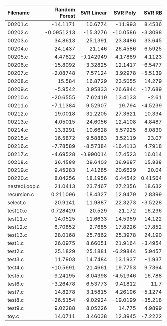 | Filename     |   Random Forest |   SVR Linear |   SVR Poly |    SVR RBF |        KNN |   Gradient Boosting |    AdaBoost |   Random Number |   O0 |          O1 |         O2 |        O3 |
|:-------------|----------------:|-------------:|-----------:|-----------:|-----------:|--------------------:|------------:|----------------:|-----:|------------:|-----------:|----------:|
| 00201.c      |     -14.1171    |    10.6774   |  -11.993   |   8.45361  |  -1.79683  |            8.62848  |  -7.92069   |       7.71012   |   -0 |   9.89681   |   9.5882   |   8.17417 |
| 00202.c      |      -0.0951213 |   -15.3276   |  -10.0586  |  -3.30987  | -37.7509   |          -35.1889   |   9.58301   |       3.14073   |   -0 |  -0.0369396 |  -5.82084  | -14.6269  |
| 00203.c      |      34.8613    |    25.1391   |   23.3486  |  33.6458   |  30.1138   |           25.0809   |  11.1117    |       0.649937  |   -0 |  -0.3745    |  11.3959   |   3.9394  |
| 00204.c      |      24.1437    |    21.146    |   26.4586  |   6.59252  |  14.6185   |           11.2676   |  22.1866    |      18.9274    |   -0 |  17.1096    |  12.6162   |   8.49581 |
| 00205.c      |       4.47622   |    -0.142949 |    4.17869 |   4.11236  |  -2.25809  |           10.508    |   8.12428   |      -4.05245   |   -0 | -13.2588    | -19.3208   | -12.2459  |
| 00206.c      |     -15.8092    |    -3.32825  |   12.1417  |  -6.54778  |  13.4263   |           -0.274493 |   1.31262   |      -6.88995   |   -0 |   1.25109   | -18.5497   |  -5.35156 |
| 00207.c      |      -2.08748   |     7.57124  |    3.92978 |  -5.51393  | -13.3431   |           -3.96491  |  -5.99852   |       1.3964    |   -0 | -17.2467    | -19.8507   | -19.9778  |
| 00208.c      |      15.584     |    16.8729   |   23.5055  |  14.2791   |  -6.29861  |          -22.9753   |  13.1693    |       9.10833   |   -0 |  -5.70626   |  -5.43547  |  24.6399  |
| 00209.c      |      -5.9542    |     3.95833  |  -26.6844  | -17.6899   | -17.8042   |          -18.0051   |   3.18856   |     -10.4808    |   -0 |   0.716917  |   0.548207 |   9.4719  |
| 00210.c      |     -20.6555    |     7.62419  |   13.4133  |  -2.614    | -12.6594   |            5.76947  |   2.57066   |     -12.7629    |   -0 | -23.9932    | -16.4597   | -18.2552  |
| 00211.c      |      -7.11384   |     9.52907  |   19.794   |  -4.52397  |  23.1453   |            8.86686  |  16.0203    |      10.168     |   -0 |  16.4759    |  -4.12029  | -11.3731  |
| 00212.c      |      19.0018    |    31.2205   |   27.3621  |  10.3344   |  14.5023   |           26.6429   |  17.8067    |      12.2486    |   -0 |   7.17974   |  13.2292   |  11.4554  |
| 00213.c      |       4.05015   |    24.6056   |   12.4108  |   4.84877  |  -8.31918  |           14.6882   |  11.9506    |      16.5495    |   -0 |   9.43884   |  -2.89135  |  22.9375  |
| 00214.c      |      13.3291    |    10.6628   |    5.57925 |   8.08302  | -11.5747   |           -0.397319 |   2.38828   |       1.31211   |   -0 | -17.6557    | -28.352    | -28.2743  |
| 00215.c      |      16.5872    |     9.58883  |    3.52119 |  23.072    |  17.0049   |            6.24888  |   0.0692172 |      15.3754    |   -0 |  14.7408    |  14.0128   |  -2.34566 |
| 00216.c      |      -7.78589   |    -8.57384  |  -16.4113  |   4.79184  | -18.5893   |          -14.9856   |  -6.23099   |     -20.1083    |   -0 |   3.79727   | -12.6577   | -18.8704  |
| 00217.c      |      -4.69528   |    -0.990014 |   17.4523  |  16.0142   | -10.7298   |          -11.2592   | -11.2427    |       1.51885   |   -0 |   2.16636   |  -7.08316  | -14.1191  |
| 00218.c      |      26.4588    |    29.6403   |   26.9687  |  15.8389   |  40.4535   |           26.0014   |  16.7035    |      26.9463    |   -0 |  -1.9601    |  24.2972   |  18.9252  |
| 00219.c      |       9.45283   |     1.41285  |   20.6629  |  20.049    |   6.09959  |            0.719288 |   4.42562   |      -3.69076   |   -0 |   5.68714   |  -2.70228  |  -5.33849 |
| 00220.c      |       8.04256   |    18.1956   |    6.44542 |   0.415645 |   0.812173 |            0.905401 |  16.4912    |       6.91781   |   -0 |  -2.89046   | -11.11     | -18.9592  |
| nestedLoop.c |      21.0413    |    23.7467   |   27.2356  |  18.6329   |  12.5287   |           13.2374   |  31.765     |      22.9817    |   -0 |   8.01959   |  28.1836   |  17.8055  |
| recursion.c  |       0.211096  |    18.4327   |   12.9479  |   2.83994  |   6.80627  |            8.19155  |   7.16556   |      18.8126    |   -0 |   9.78765   |  18.4446   |  24.9422  |
| select.c     |      20.9141    |    11.9887   |   22.3273  |  -3.52287  | -21.2753   |           -6.27144  |   3.74047   |      11.0488    |   -0 |  -7.8405    |   9.41431  |  -8.49957 |
| test10.c     |       0.728429  |    20.529    |   21.172   |  16.2368   | -19.7289   |            3.99669  | -13.2704    |       0.28514   |   -0 |  -7.03787   |  -4.58213  |  21.0448  |
| test11.c     |      14.0525    |    11.6633   |   14.5959  |  14.1224   |   9.04879  |            3.27155  | -20.5594    |       4.95793   |   -0 |  -7.60434   |  -8.87284  |   2.3539  |
| test12.c     |       6.70852   |     2.7685   |   17.8226  | -17.8521   |  -7.40511  |           13.9748   |  -0.0453484 |      17.0066    |   -0 |   2.77498   |  21.5678   |  20.7886  |
| test13.c     |      28.0168    |    25.7862   |   25.3978  |  24.1905   |  23.2377   |           21.7516   |  22.895     |     -17.2034    |   -0 |   2.67743   |  -3.50675  |   8.87207 |
| test1.c      |      26.0975    |     8.66051  |   21.9164  |  -3.49549  |  -9.0693   |           21.5471   |   0.786304  |       0.0889978 |   -0 |  11.7937    |  11.6728   |   4.10993 |
| test2.c      |      25.1829    |    25.1881   |   -6.29844 |   5.94575  |  10.4857   |           28.8206   |  29.5005    |      21.1211    |   -0 |  12.0602    |  24.4842   |  28.9434  |
| test3.c      |      11.7903    |    14.7484   |   13.1937  |  -1.9377   |  -2.54516  |            2.13889  |  18.5539    |      15.6424    |   -0 |   9.72947   |  10.0783   |   3.35813 |
| test4.c      |     -10.5691    |    21.4661   |   19.7753  |   9.73647  |   3.73016  |           -1.32634  |  11.7139    |      21.9595    |   -0 |  11.0439    |  12.3802   |  -1.15672 |
| test5.c      |       9.24195   |     8.04398  |   -4.51946 |  16.7889   | -19.3051   |           -9.04287  |  -8.99519   |      11.7024    |   -0 |  -2.71936   |   7.07013  |   3.85787 |
| test6.c      |      -3.26478   |     6.53773  |    9.41812 |  11.79     |  -5.89759  |           -1.13586  |  -1.44736   |      -9.82357   |   -0 |   1.47354   |   1.4164   |   1.86195 |
| test7.c      |      14.8278    |     3.15815  |    4.26196 |  -5.12743  | -17.5626   |            1.56663  | -11.2823    |       1.14772   |   -0 |  -7.74443   |  12.5899   |  -9.86606 |
| test8.c      |     -26.5154    |    -9.02924  |  -19.0199  | -35.2188   | -38.079    |          -41.0851   | -45.0575    |     -25.1657    |   -0 |  -3.17416   | -22.9933   | -15.3693  |
| test9.c      |       9.02288   |     8.05226  |   14.775   |   4.98998  |  13.8148   |           13.7527   |   6.50913   |      -4.90218   |   -0 |  -5.46979   |  13.5781   |  -2.04948 |
| toy.c        |      14.0711    |     3.46038  |   12.3945  |  -7.22227  |  18.8678   |           18.5911   | -10.8097    |      12.0333    |   -0 | -10.9716    |  10.5269   |   2.11608 |